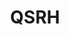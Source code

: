---
layout: child_layout/case_studies_item
title: QSRH
permalink: /case-studies/qsrh/
data_type: case_study

case_desc: <h2>Quick Service Restaurants Holding</h2><p class="lead">Internal communications, Design and Motion</p>Internal communications, Design and Motion<p>We have been working with the QSRH executive team since our conception.  We came in as they were launching Red Roosters new brand and significant change was happening in Oporto and Chicken Treat. Our role has been to help these brands develop strategies to communicate effectively to their franchise partners as well as strategies to help change their customer service offering.  The following is one example of this work.</p>

vision: <p>Red Rooster is moving away from the fast food space into the convenience space.  To do this they have had to reshape their menu offering. Needing healthier salads to go with their whole roast chicken was seen as vital so by leveraging off the Sumo Salad brand this made smart sense.</p>

strategy_execution: <p>Our role in this was to work out a way that we could inform the 10,000+ staff about the initiative, get them excited and provide them with the story to tell customers.  Knowing that the majority of staff are in their teenage years they wanted a new way to do this rather than their paper manual that went out at launch.  We suggested an animation, with a script written for the target market and in a style they could relate to.  The project was distributed through their internal intranet, via their facebook and also vimeo account.</p><p>Since developing the first animation this is now built into the Red Rooster yearly plan for all further launches</p>

testimonial_id: 2

media:
  - src: /img/content/gallery-1@2x.jpg
  - src: /img/content/gallery-2@2x.jpg
  - src: /img/content/gallery-3@2x.jpg
---